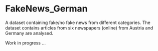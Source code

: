 # FakeNews_German

A dataset containing fake/no fake news from different categories. The dataset contains articles from six newspapers (online) from Austria and Germany are analysed.

Work in progress ...
